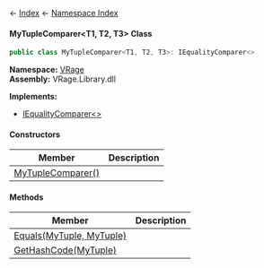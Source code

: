 ← [Index](Api-Index) ← [Namespace Index](Namespace-Index)

#### MyTupleComparer&lt;T1, T2, T3&gt; Class

```csharp
public class MyTupleComparer<T1, T2, T3>: IEqualityComparer<>
```

**Namespace:** [VRage](VRage)  
**Assembly:** VRage.Library.dll

**Implements:**  
* [IEqualityComparer<>](https://docs.microsoft.com/en-us/dotnet/api/system.collections.generic.iequalitycomparer?view=netframework-4.6)

#### Constructors

|Member|Description|
|---|---|
|[MyTupleComparer()](VRage.MyTupleComparer`3..ctor)||

#### Methods

|Member|Description|
|---|---|
|[Equals(MyTuple, MyTuple)](VRage.MyTupleComparer`3.Equals)||
|[GetHashCode(MyTuple)](VRage.MyTupleComparer`3.GetHashCode)||

